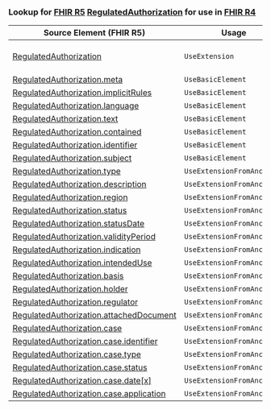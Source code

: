 ### Lookup for [FHIR R5](https://hl7.org/fhir/R5/) [RegulatedAuthorization](https://hl7.org/fhir/R5/RegulatedAuthorization.html) for use in [FHIR R4](https://hl7.org/fhir/R4/)

| Source Element (FHIR R5) | Usage | Target |
| -------------- | ----- | ------ |
| [RegulatedAuthorization](https://hl7.org/fhir/R5/RegulatedAuthorization.html#resource) | `UseExtension` | [http://hl7.org/fhir/5.0/StructureDefinition/extension-RegulatedAuthorization](StructureDefinition-ext-R5-RegulatedAuthorization.html) |
| [RegulatedAuthorization.meta](https://hl7.org/fhir/R5/RegulatedAuthorization.html#resource) | `UseBasicElement` | [Basic.meta](https://hl7.org/fhir/R4/Basic.html#resource) |
| [RegulatedAuthorization.implicitRules](https://hl7.org/fhir/R5/RegulatedAuthorization.html#resource) | `UseBasicElement` | [Basic.implicitRules](https://hl7.org/fhir/R4/Basic.html#resource) |
| [RegulatedAuthorization.language](https://hl7.org/fhir/R5/RegulatedAuthorization.html#resource) | `UseBasicElement` | [Basic.language](https://hl7.org/fhir/R4/Basic.html#resource) |
| [RegulatedAuthorization.text](https://hl7.org/fhir/R5/RegulatedAuthorization.html#resource) | `UseBasicElement` | [Basic.text](https://hl7.org/fhir/R4/Basic.html#resource) |
| [RegulatedAuthorization.contained](https://hl7.org/fhir/R5/RegulatedAuthorization.html#resource) | `UseBasicElement` | [Basic.contained](https://hl7.org/fhir/R4/Basic.html#resource) |
| [RegulatedAuthorization.identifier](https://hl7.org/fhir/R5/RegulatedAuthorization.html#resource) | `UseBasicElement` | [Basic.identifier](https://hl7.org/fhir/R4/Basic.html#resource) |
| [RegulatedAuthorization.subject](https://hl7.org/fhir/R5/RegulatedAuthorization.html#resource) | `UseBasicElement` | [Basic.subject](https://hl7.org/fhir/R4/Basic.html#resource) |
| [RegulatedAuthorization.type](https://hl7.org/fhir/R5/RegulatedAuthorization.html#resource) | `UseExtensionFromAncestor` | - |
| [RegulatedAuthorization.description](https://hl7.org/fhir/R5/RegulatedAuthorization.html#resource) | `UseExtensionFromAncestor` | - |
| [RegulatedAuthorization.region](https://hl7.org/fhir/R5/RegulatedAuthorization.html#resource) | `UseExtensionFromAncestor` | - |
| [RegulatedAuthorization.status](https://hl7.org/fhir/R5/RegulatedAuthorization.html#resource) | `UseExtensionFromAncestor` | - |
| [RegulatedAuthorization.statusDate](https://hl7.org/fhir/R5/RegulatedAuthorization.html#resource) | `UseExtensionFromAncestor` | - |
| [RegulatedAuthorization.validityPeriod](https://hl7.org/fhir/R5/RegulatedAuthorization.html#resource) | `UseExtensionFromAncestor` | - |
| [RegulatedAuthorization.indication](https://hl7.org/fhir/R5/RegulatedAuthorization.html#resource) | `UseExtensionFromAncestor` | - |
| [RegulatedAuthorization.intendedUse](https://hl7.org/fhir/R5/RegulatedAuthorization.html#resource) | `UseExtensionFromAncestor` | - |
| [RegulatedAuthorization.basis](https://hl7.org/fhir/R5/RegulatedAuthorization.html#resource) | `UseExtensionFromAncestor` | - |
| [RegulatedAuthorization.holder](https://hl7.org/fhir/R5/RegulatedAuthorization.html#resource) | `UseExtensionFromAncestor` | - |
| [RegulatedAuthorization.regulator](https://hl7.org/fhir/R5/RegulatedAuthorization.html#resource) | `UseExtensionFromAncestor` | - |
| [RegulatedAuthorization.attachedDocument](https://hl7.org/fhir/R5/RegulatedAuthorization.html#resource) | `UseExtensionFromAncestor` | - |
| [RegulatedAuthorization.case](https://hl7.org/fhir/R5/RegulatedAuthorization.html#resource) | `UseExtensionFromAncestor` | - |
| [RegulatedAuthorization.case.identifier](https://hl7.org/fhir/R5/RegulatedAuthorization.html#resource) | `UseExtensionFromAncestor` | - |
| [RegulatedAuthorization.case.type](https://hl7.org/fhir/R5/RegulatedAuthorization.html#resource) | `UseExtensionFromAncestor` | - |
| [RegulatedAuthorization.case.status](https://hl7.org/fhir/R5/RegulatedAuthorization.html#resource) | `UseExtensionFromAncestor` | - |
| [RegulatedAuthorization.case.date[x]](https://hl7.org/fhir/R5/RegulatedAuthorization.html#resource) | `UseExtensionFromAncestor` | - |
| [RegulatedAuthorization.case.application](https://hl7.org/fhir/R5/RegulatedAuthorization.html#resource) | `UseExtensionFromAncestor` | - |
